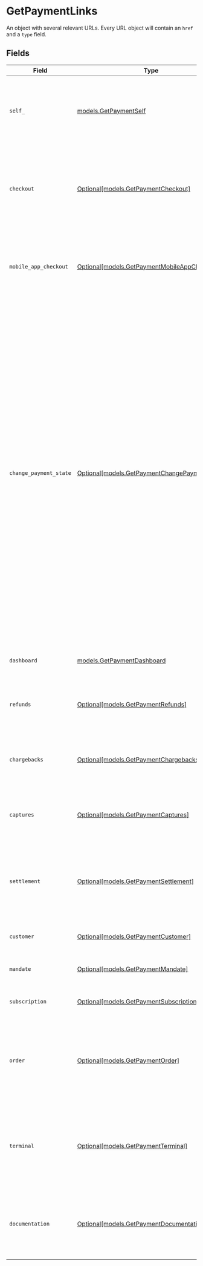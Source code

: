 # GetPaymentLinks

An object with several relevant URLs. Every URL object will contain an `href` and a `type` field.


## Fields

| Field                                                                                                                                                                                                                                                                                                                                                                                                                            | Type                                                                                                                                                                                                                                                                                                                                                                                                                             | Required                                                                                                                                                                                                                                                                                                                                                                                                                         | Description                                                                                                                                                                                                                                                                                                                                                                                                                      |
| -------------------------------------------------------------------------------------------------------------------------------------------------------------------------------------------------------------------------------------------------------------------------------------------------------------------------------------------------------------------------------------------------------------------------------- | -------------------------------------------------------------------------------------------------------------------------------------------------------------------------------------------------------------------------------------------------------------------------------------------------------------------------------------------------------------------------------------------------------------------------------- | -------------------------------------------------------------------------------------------------------------------------------------------------------------------------------------------------------------------------------------------------------------------------------------------------------------------------------------------------------------------------------------------------------------------------------- | -------------------------------------------------------------------------------------------------------------------------------------------------------------------------------------------------------------------------------------------------------------------------------------------------------------------------------------------------------------------------------------------------------------------------------- |
| `self_`                                                                                                                                                                                                                                                                                                                                                                                                                          | [models.GetPaymentSelf](../models/getpaymentself.md)                                                                                                                                                                                                                                                                                                                                                                             | :heavy_check_mark:                                                                                                                                                                                                                                                                                                                                                                                                               | In v2 endpoints, URLs are commonly represented as objects with an `href` and `type` field.                                                                                                                                                                                                                                                                                                                                       |
| `checkout`                                                                                                                                                                                                                                                                                                                                                                                                                       | [Optional[models.GetPaymentCheckout]](../models/getpaymentcheckout.md)                                                                                                                                                                                                                                                                                                                                                           | :heavy_minus_sign:                                                                                                                                                                                                                                                                                                                                                                                                               | The URL your customer should visit to make the payment. This is where you should redirect the customer to.                                                                                                                                                                                                                                                                                                                       |
| `mobile_app_checkout`                                                                                                                                                                                                                                                                                                                                                                                                            | [Optional[models.GetPaymentMobileAppCheckout]](../models/getpaymentmobileappcheckout.md)                                                                                                                                                                                                                                                                                                                                         | :heavy_minus_sign:                                                                                                                                                                                                                                                                                                                                                                                                               | The deeplink URL to the app of the payment method. Currently only available for `bancontact`.                                                                                                                                                                                                                                                                                                                                    |
| `change_payment_state`                                                                                                                                                                                                                                                                                                                                                                                                           | [Optional[models.GetPaymentChangePaymentState]](../models/getpaymentchangepaymentstate.md)                                                                                                                                                                                                                                                                                                                                       | :heavy_minus_sign:                                                                                                                                                                                                                                                                                                                                                                                                               | For test mode payments in certain scenarios, a hosted interface is available to help you test different<br/>payment states.<br/><br/>Firstly, for recurring test mode payments. Recurring payments do not have a checkout URL, because these<br/>payments are executed without any user interaction.<br/><br/>Secondly, for paid test mode payments. The payment state screen will then allow you to create a refund or<br/>chargeback for the test payment. |
| `dashboard`                                                                                                                                                                                                                                                                                                                                                                                                                      | [models.GetPaymentDashboard](../models/getpaymentdashboard.md)                                                                                                                                                                                                                                                                                                                                                                   | :heavy_check_mark:                                                                                                                                                                                                                                                                                                                                                                                                               | Direct link to the payment in the Mollie Dashboard.                                                                                                                                                                                                                                                                                                                                                                              |
| `refunds`                                                                                                                                                                                                                                                                                                                                                                                                                        | [Optional[models.GetPaymentRefunds]](../models/getpaymentrefunds.md)                                                                                                                                                                                                                                                                                                                                                             | :heavy_minus_sign:                                                                                                                                                                                                                                                                                                                                                                                                               | The API resource URL of the [refunds](list-payment-refunds) that belong to this payment.                                                                                                                                                                                                                                                                                                                                         |
| `chargebacks`                                                                                                                                                                                                                                                                                                                                                                                                                    | [Optional[models.GetPaymentChargebacks]](../models/getpaymentchargebacks.md)                                                                                                                                                                                                                                                                                                                                                     | :heavy_minus_sign:                                                                                                                                                                                                                                                                                                                                                                                                               | The API resource URL of the [chargebacks](list-payment-chargebacks) that belong to this<br/>payment.                                                                                                                                                                                                                                                                                                                             |
| `captures`                                                                                                                                                                                                                                                                                                                                                                                                                       | [Optional[models.GetPaymentCaptures]](../models/getpaymentcaptures.md)                                                                                                                                                                                                                                                                                                                                                           | :heavy_minus_sign:                                                                                                                                                                                                                                                                                                                                                                                                               | The API resource URL of the [captures](list-payment-captures) that belong to this payment.                                                                                                                                                                                                                                                                                                                                       |
| `settlement`                                                                                                                                                                                                                                                                                                                                                                                                                     | [Optional[models.GetPaymentSettlement]](../models/getpaymentsettlement.md)                                                                                                                                                                                                                                                                                                                                                       | :heavy_minus_sign:                                                                                                                                                                                                                                                                                                                                                                                                               | The API resource URL of the [settlement](get-settlement) this payment has been settled with.<br/>Not present if not yet settled.                                                                                                                                                                                                                                                                                                 |
| `customer`                                                                                                                                                                                                                                                                                                                                                                                                                       | [Optional[models.GetPaymentCustomer]](../models/getpaymentcustomer.md)                                                                                                                                                                                                                                                                                                                                                           | :heavy_minus_sign:                                                                                                                                                                                                                                                                                                                                                                                                               | The API resource URL of the [customer](get-customer).                                                                                                                                                                                                                                                                                                                                                                            |
| `mandate`                                                                                                                                                                                                                                                                                                                                                                                                                        | [Optional[models.GetPaymentMandate]](../models/getpaymentmandate.md)                                                                                                                                                                                                                                                                                                                                                             | :heavy_minus_sign:                                                                                                                                                                                                                                                                                                                                                                                                               | The API resource URL of the [mandate](get-mandate).                                                                                                                                                                                                                                                                                                                                                                              |
| `subscription`                                                                                                                                                                                                                                                                                                                                                                                                                   | [Optional[models.GetPaymentSubscription]](../models/getpaymentsubscription.md)                                                                                                                                                                                                                                                                                                                                                   | :heavy_minus_sign:                                                                                                                                                                                                                                                                                                                                                                                                               | The API resource URL of the [subscription](get-subscription).                                                                                                                                                                                                                                                                                                                                                                    |
| `order`                                                                                                                                                                                                                                                                                                                                                                                                                          | [Optional[models.GetPaymentOrder]](../models/getpaymentorder.md)                                                                                                                                                                                                                                                                                                                                                                 | :heavy_minus_sign:                                                                                                                                                                                                                                                                                                                                                                                                               | The API resource URL of the [order](get-order) this payment was created for. Not present if not created for an<br/>order.                                                                                                                                                                                                                                                                                                        |
| `terminal`                                                                                                                                                                                                                                                                                                                                                                                                                       | [Optional[models.GetPaymentTerminal]](../models/getpaymentterminal.md)                                                                                                                                                                                                                                                                                                                                                           | :heavy_minus_sign:                                                                                                                                                                                                                                                                                                                                                                                                               | The API resource URL of the [terminal](get-terminal) this payment was created for. Only present for<br/>point-of-sale payments.                                                                                                                                                                                                                                                                                                  |
| `documentation`                                                                                                                                                                                                                                                                                                                                                                                                                  | [Optional[models.GetPaymentDocumentation]](../models/getpaymentdocumentation.md)                                                                                                                                                                                                                                                                                                                                                 | :heavy_minus_sign:                                                                                                                                                                                                                                                                                                                                                                                                               | In v2 endpoints, URLs are commonly represented as objects with an `href` and `type` field.                                                                                                                                                                                                                                                                                                                                       |